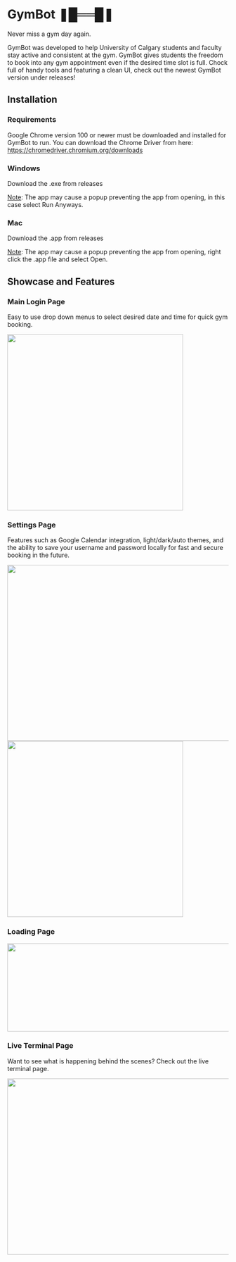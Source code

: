 # GymBot  ❚█══█❚

Never miss a gym day again. 

GymBot was developed to help University of Calgary students and faculty stay active and consistent at the gym. GymBot gives students the freedom to book into any gym appointment even if the desired time slot is full. Chock full of handy tools and featuring a clean UI, check out the newest GymBot version under releases!

## Installation

### Requirements
Google Chrome version 100 or newer must be downloaded and installed for GymBot to run.
You can download the Chrome Driver from here: https://chromedriver.chromium.org/downloads

### Windows
Download the .exe from releases

<ins>Note</ins>: The app may cause a popup preventing the app from opening, in this case select Run Anyways.

### Mac
Download the .app from releases

<ins>Note</ins>: The app may cause a popup preventing the app from opening, right click the .app file and select Open.

## Showcase and Features

### Main Login Page
Easy to use drop down menus to select desired date and time for quick gym booking.

<img src="https://user-images.githubusercontent.com/48495712/157930115-50ecd877-c75b-4ed6-b30c-dd4a2543eb58.png" width="400" height="400" />

### Settings Page
Features such as Google Calendar integration, light/dark/auto themes, and the ability to save your username and password locally for fast and secure booking in the future.

<img src="https://user-images.githubusercontent.com/48495712/157930326-c3772f4b-193c-44e9-a4c4-8ecc26b08a01.png" width="600" height="400" />

<img src="https://user-images.githubusercontent.com/48495712/157931048-76468c72-4fa1-4459-8d41-4dc321971c63.png" width="400" height="400" />

### Loading Page

<img src="https://user-images.githubusercontent.com/48495712/157931315-e5e80e54-9623-4ebc-9d2f-2b9ca4490a8e.png" width="600" height="200" />

### Live Terminal Page
Want to see what is happening behind the scenes? Check out the live terminal page. 

<img src="https://user-images.githubusercontent.com/48495712/157931718-66038fe1-e1d9-4746-85d7-3f47a7fd1347.png" width="600" height="400" />


